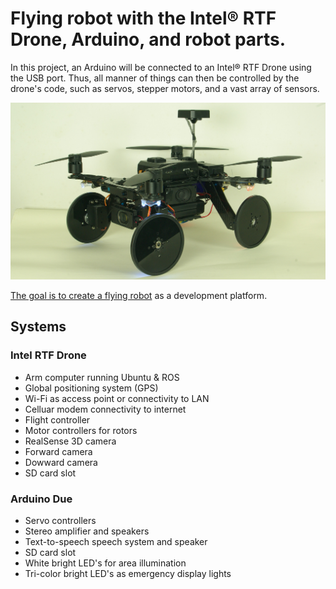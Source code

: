 # Flying robot with the Intel® RTF Drone, Arduino, and robot parts.

In this project, an Arduino will be connected to an Intel® RTF Drone using the USB port. Thus, all manner of things can then be controlled by the drone's code, such as servos, stepper motors, and a vast array of sensors.  


![Quad Image](https://github.com/PhilippeDoucette/Flying-Robot/blob/master/images/IMGP1502.JPG)



[The goal is to create a flying robot](https://github.com/PhilippeDoucette/Intel-RTF-Drone-with-servo-control/wiki) as a development platform.

## Systems
### Intel RTF Drone
* Arm computer running Ubuntu & ROS
* Global positioning system (GPS)
* Wi-Fi as access point or connectivity to LAN
* Celluar modem connectivity to internet
* Flight controller
* Motor controllers for rotors
* RealSense 3D camera
* Forward camera
* Dowward camera
* SD card slot
### Arduino Due
* Servo controllers
* Stereo amplifier and speakers
* Text-to-speech speech system and speaker
* SD card slot
* White bright LED's for area illumination
* Tri-color bright LED's as emergency display lights


